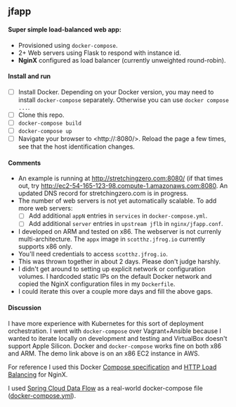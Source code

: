 ## jfapp

#### Super simple load-balanced web app:

* Provisioned using `docker-compose`.
* 2+ Web servers using Flask to respond with instance id.
* **NginX** configured as load balancer (currently unweighted round-robin).

#### Install and run

* [ ] Install Docker. Depending on your Docker version, you may need to install `docker-compose` separately. Otherwise you can use `docker compose ...`.
* [ ] Clone this repo.
* [ ] `docker-compose build`
* [ ] `docker-compose up`
* [ ] Navigate your browser to <http://<HOST>:8080/>. Reload the page a few times, see that the host identification changes.

#### Comments

* An example is running at <http://stretchingzero.com:8080/> (if that times out, try <http://ec2-54-165-123-98.compute-1.amazonaws.com:8080>. An updated DNS record for stretchingzero.com is in progress.
* The number of web servers is not yet automatically scalable. To add more web servers:
  * [ ] Add additional `appN` entries in `services` in `docker-compose.yml`.
  * [ ] Add additional `server` entries in `upstream jflb` in `nginx/jfapp.conf`.
* I developed on ARM  and tested on x86. The webserver is not currenly multi-architecture. The `appx` image in `scotthz.jfrog.io` currently supports x86 only.
* You'll need credentials to access `scotthz.jfrog.io`. 
* This was thrown together in about 2 days. Please don't judge harshly.
* I didn't get around to setting up explicit network or configuration volumes. I hardcoded static IPs on the default Docker network and copied the NginX configuration files in my `Dockerfile`.
* I could iterate this over a couple more days and fill the above gaps.

#### Discussion

I have more experience with Kubernetes for this sort of deployment orchestration. I went with `docker-compose` over Vagrant+Ansible because I wanted to iterate locally on development and testing and VirtualBox doesn't support Apple Silicon. Docker and `docker-compose` works fine on both x86 and ARM. The demo link above is on an x86 EC2 instance in AWS.

For reference I used this Docker [Compose specification](https://docs.docker.com/compose/compose-file/) and [HTTP Load Balancing](https://docs.nginx.com/nginx/admin-guide/load-balancer/http-load-balancer/) for NginX.

I used [Spring Cloud Data Flow](https://dataflow.spring.io/docs/installation/local/docker/) as a real-world docker-compose file ([docker-compose.yml](https://raw.githubusercontent.com/spring-cloud/spring-cloud-dataflow/v2.9.1/src/docker-compose/docker-compose.yml)).
